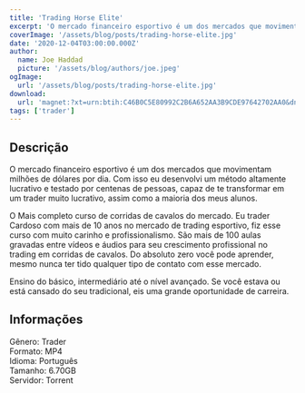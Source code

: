 ```yaml
---
title: 'Trading Horse Elite'
excerpt: 'O mercado financeiro esportivo é um dos mercados que movimentam milhões de dólares por dia. Com isso eu desenvolvi um método altamente lucrativo e testado por centenas de pessoas, capaz de te transformar em um trader muito lucrativo, assim como a maioria dos meus alunos.  O Mais compl'
coverImage: '/assets/blog/posts/trading-horse-elite.jpg'
date: '2020-12-04T03:00:00.000Z'
author:
  name: Joe Haddad
  picture: '/assets/blog/authors/joe.jpeg'
ogImage:
  url: '/assets/blog/posts/trading-horse-elite.jpg'
download:
  url: 'magnet:?xt=urn:btih:C46B0C5E80992C2B6A652AA3B9CDE97642702AA0&dn=TRADING%20HORSE%20-%20CARDOSO%20TRADER&tr=udp%3a%2f%2ftracker.openbittorrent.com%3a1337%2fannounce&tr=udp%3a%2f%2ftracker.opentrackr.org%3a1337%2fannounce'
tags: ['trader']
---
```

<h2>Descrição</h2>
<p></p><p>O mercado financeiro esportivo é um dos mercados que movimentam milhões de dólares por dia. Com isso eu desenvolvi um método altamente lucrativo e testado por centenas de pessoas, capaz de te transformar em um trader muito lucrativo, assim como a maioria dos meus alunos.</p><p>O Mais completo curso de corridas de cavalos do mercado. Eu trader Cardoso com mais de 10 anos no mercado de trading esportivo, fiz esse curso com muito carinho e profissionalismo. São mais de 100 aulas gravadas entre vídeos e áudios para seu crescimento profissional no trading em corridas de cavalos. Do absoluto zero você pode aprender, mesmo nunca ter tido qualquer tipo de contato com esse mercado.</p><p>Ensino do básico, intermediário até o nível avançado. Se você estava ou está cansado do seu tradicional, eis uma grande oportunidade de carreira.</p><h2>Informações</h2><p>Gênero: Trader<br/>Formato: MP4<br/>Idioma: Português<br/>Tamanho: 6.70GB<br/>Servidor: Torrent</p>